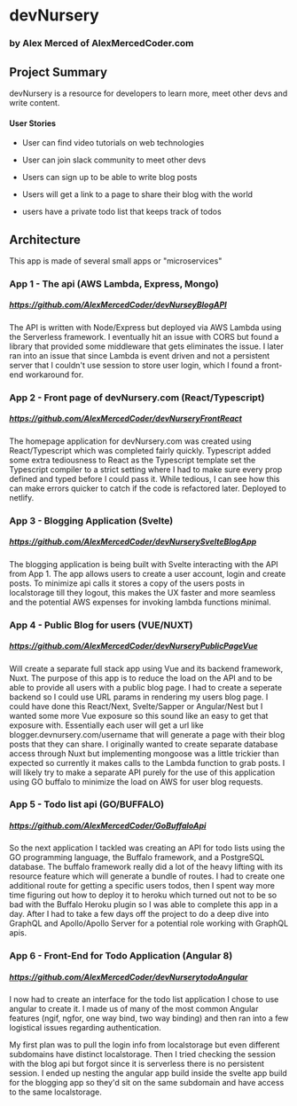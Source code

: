 # devNursery
### by Alex Merced of AlexMercedCoder.com

## Project Summary

devNursery is a resource for developers to learn more, meet other devs and write content.

#### User Stories

- User can find video tutorials on web technologies

- User can join slack community to meet other devs

- Users can sign up to be able to write blog posts

- Users will get a link to a page to share their blog with the world

- users have a private todo list that keeps track of todos

## Architecture

This app is made of several small apps or "microservices"

### App 1 - The api (AWS Lambda, Express, Mongo)
##### https://github.com/AlexMercedCoder/devNurseyBlogAPI

The API is written with Node/Express but deployed via AWS Lambda using the Serverless framework. I eventually hit an issue with CORS but found a library that provided some middleware that gets eliminates the issue. I later ran into an issue that since Lambda is event driven and not a persistent server that I couldn't use session to store user login, which I found a front-end workaround for.

### App 2 - Front page of devNursery.com (React/Typescript)
##### https://github.com/AlexMercedCoder/devNurseryFrontReact

The homepage application for devNursery.com was created using React/Typescript which was completed fairly quickly. Typescript added some extra tediousness to React as the Typescript template set the Typescript compiler to a strict setting where I had to make sure every prop defined and typed before I could pass it. While tedious, I can see how this can make errors quicker to catch if the code is refactored later. Deployed to netlify.

### App 3 - Blogging Application (Svelte)
##### https://github.com/AlexMercedCoder/devNurserySvelteBlogApp

The blogging application is being built with Svelte interacting with the API from App 1. The app allows users to create a user account, login and create posts. To minimize api calls it stores a copy of the users posts in localstorage till they logout, this makes the UX faster and more seamless and the potential AWS expenses for invoking lambda functions minimal.

### App 4 - Public Blog for users (VUE/NUXT)
##### https://github.com/AlexMercedCoder/devNurseryPublicPageVue

Will create a separate full stack app using Vue and its backend framework, Nuxt. The purpose of this app is to reduce the load on the API and to be able to provide all users with a public blog page. I had to create a seperate backend so I could use URL params in rendering my users blog page. I could have done this React/Next, Svelte/Sapper or Angular/Nest but I wanted some more Vue exposure so this sound like an easy to get that exposure with. Essentially each user will get a url like blogger.devnursery.com/username that will generate a page with their blog posts that they can share. I originally wanted to create separate database access through Nuxt but implementing mongoose was a little trickier than expected so currently it makes calls to the Lambda function to grab posts. I will likely try to make a separate API purely for the use of this application using GO buffalo to minimize the load on AWS for user blog requests.

### App 5 - Todo list api (GO/BUFFALO)
##### https://github.com/AlexMercedCoder/GoBuffaloApi

So the next application I tackled was creating an API for todo lists using the GO programming language, the Buffalo framework, and a PostgreSQL database. The buffalo framework really did a lot of the heavy lifting with its resource feature which will generate a bundle of routes. I had to create one additional route for getting a specific users todos, then I spent way more time figuring out how to deploy it to heroku which turned out not to be so bad with the Buffalo Heroku plugin so I was able to complete this app in a day. After I had to take a few days off the project to do a deep dive into GraphQL and Apollo/Apollo Server for a potential role working with GraphQL apis.

### App 6 - Front-End for Todo Application (Angular 8)
##### https://github.com/AlexMercedCoder/devNurserytodoAngular

I now had to create an interface for the todo list application I chose to use angular to create it. I made us of many of the most common Angular features (ngif, ngfor, one way bind, two way binding) and then ran into a few logistical issues regarding authentication.

My first plan was to pull the login info from localstorage but even different subdomains have distinct localstorage. Then I tried checking the session with the blog api but forgot since it is serverless there is no persistent session. I ended up nesting the angular app build inside the svelte app build for the blogging app so they'd sit on the same subdomain and have access to the same localstorage.
